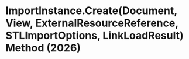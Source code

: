 # ImportInstance.Create(Document, View, ExternalResourceReference, STLImportOptions, LinkLoadResult) Method (2026)

﻿
